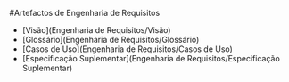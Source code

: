 #Artefactos de Engenharia de Requisitos

- [Visão](Engenharia de Requisitos/Visão)
- [Glossário](Engenharia de Requisitos/Glossário)
- [Casos de Uso](Engenharia de Requisitos/Casos de Uso)
- [Especificação Suplementar](Engenharia de Requisitos/Especificação Suplementar)